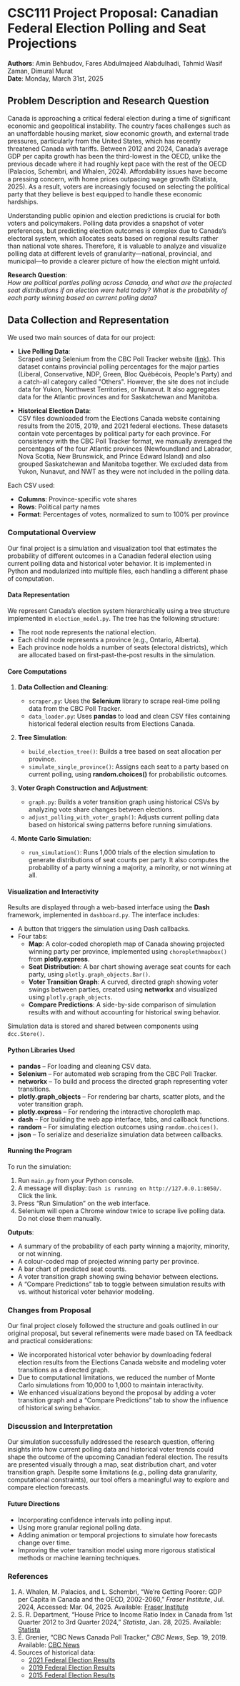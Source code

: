 # CSC111 Project Proposal: Canadian Federal Election Polling and Seat Projections

**Authors**: Amin Behbudov, Fares Abdulmajeed Alabdulhadi, Tahmid Wasif Zaman, Dimural Murat  
**Date**: Monday, March 31st, 2025

## Problem Description and Research Question

Canada is approaching a critical federal election during a time of significant economic and geopolitical instability. The country faces challenges such as an unaffordable housing market, slow economic growth, and external trade pressures, particularly from the United States, which has recently threatened Canada with tariffs. Between 2012 and 2024, Canada’s average GDP per capita growth has been the third-lowest in the OECD, unlike the previous decade where it had roughly kept pace with the rest of the OECD (Palacios, Schembri, and Whalen, 2024). Affordability issues have become a pressing concern, with home prices outpacing wage growth (Statista, 2025). As a result, voters are increasingly focused on selecting the political party that they believe is best equipped to handle these economic hardships.

Understanding public opinion and election predictions is crucial for both voters and policymakers. Polling data provides a snapshot of voter preferences, but predicting election outcomes is complex due to Canada’s electoral system, which allocates seats based on regional results rather than national vote shares. Therefore, it is valuable to analyze and visualize polling data at different levels of granularity—national, provincial, and municipal—to provide a clearer picture of how the election might unfold.

**Research Question**:  
*How are political parties polling across Canada, and what are the projected seat distributions if an election were held today? What is the probability of each party winning based on current polling data?*

## Data Collection and Representation

We used two main sources of data for our project:

- **Live Polling Data**:  
  Scraped using Selenium from the CBC Poll Tracker website ([link](https://newsinteractives.cbc.ca/elections/poll-tracker/canada/)). This dataset contains provincial polling percentages for the major parties (Liberal, Conservative, NDP, Green, Bloc Québécois, People's Party) and a catch-all category called "Others". However, the site does not include data for Yukon, Northwest Territories, or Nunavut. It also aggregates data for the Atlantic provinces and for Saskatchewan and Manitoba.

- **Historical Election Data**:  
  CSV files downloaded from the Elections Canada website containing results from the 2015, 2019, and 2021 federal elections. These datasets contain vote percentages by political party for each province. For consistency with the CBC Poll Tracker format, we manually averaged the percentages of the four Atlantic provinces (Newfoundland and Labrador, Nova Scotia, New Brunswick, and Prince Edward Island) and also grouped Saskatchewan and Manitoba together. We excluded data from Yukon, Nunavut, and NWT as they were not included in the polling data.

Each CSV used:
- **Columns**: Province-specific vote shares
- **Rows**: Political party names
- **Format**: Percentages of votes, normalized to sum to 100% per province

### Computational Overview

Our final project is a simulation and visualization tool that estimates the probability of different outcomes in a Canadian federal election using current polling data and historical voter behavior. It is implemented in Python and modularized into multiple files, each handling a different phase of computation.

#### Data Representation
We represent Canada’s election system hierarchically using a tree structure implemented in `election_model.py`. The tree has the following structure:
- The root node represents the national election.
- Each child node represents a province (e.g., Ontario, Alberta).
- Each province node holds a number of seats (electoral districts), which are allocated based on first-past-the-post results in the simulation.

#### Core Computations

1. **Data Collection and Cleaning**:
   - `scraper.py`: Uses the **Selenium** library to scrape real-time polling data from the CBC Poll Tracker.
   - `data_loader.py`: Uses **pandas** to load and clean CSV files containing historical federal election results from Elections Canada.

2. **Tree Simulation**:
   - `build_election_tree()`: Builds a tree based on seat allocation per province.
   - `simulate_single_province()`: Assigns each seat to a party based on current polling, using **random.choices()** for probabilistic outcomes.

3. **Voter Graph Construction and Adjustment**:
   - `graph.py`: Builds a voter transition graph using historical CSVs by analyzing vote share changes between elections.
   - `adjust_polling_with_voter_graph()`: Adjusts current polling data based on historical swing patterns before running simulations.

4. **Monte Carlo Simulation**:
   - `run_simulation()`: Runs 1,000 trials of the election simulation to generate distributions of seat counts per party. It also computes the probability of a party winning a majority, a minority, or not winning at all.

#### Visualization and Interactivity

Results are displayed through a web-based interface using the **Dash** framework, implemented in `dashboard.py`. The interface includes:
- A button that triggers the simulation using Dash callbacks.
- Four tabs:
  - **Map**: A color-coded choropleth map of Canada showing projected winning party per province, implemented using `choroplethmapbox()` from **plotly.express**.
  - **Seat Distribution**: A bar chart showing average seat counts for each party, using `plotly.graph_objects.Bar()`.
  - **Voter Transition Graph**: A curved, directed graph showing voter swings between parties, created using **networkx** and visualized using `plotly.graph_objects`.
  - **Compare Predictions**: A side-by-side comparison of simulation results with and without accounting for historical swing behavior.

Simulation data is stored and shared between components using `dcc.Store()`.

#### Python Libraries Used
- **pandas** – For loading and cleaning CSV data.
- **Selenium** – For automated web scraping from the CBC Poll Tracker.
- **networkx** – To build and process the directed graph representing voter transitions.
- **plotly.graph_objects** – For rendering bar charts, scatter plots, and the voter transition graph.
- **plotly.express** – For rendering the interactive choropleth map.
- **dash** – For building the web app interface, tabs, and callback functions.
- **random** – For simulating election outcomes using `random.choices()`.
- **json** – To serialize and deserialize simulation data between callbacks.

#### Running the Program

To run the simulation:
1. Run `main.py` from your Python console.
2. A message will display: `Dash is running on http://127.0.0.1:8050/`. Click the link.
3. Press “Run Simulation” on the web interface.
4. Selenium will open a Chrome window twice to scrape live polling data. Do not close them manually.

**Outputs**:
- A summary of the probability of each party winning a majority, minority, or not winning.
- A colour-coded map of projected winning party per province.
- A bar chart of predicted seat counts.
- A voter transition graph showing swing behavior between elections.
- A “Compare Predictions” tab to toggle between simulation results with vs. without historical voter behavior modeling.

### Changes from Proposal

Our final project closely followed the structure and goals outlined in our original proposal, but several refinements were made based on TA feedback and practical considerations:

- We incorporated historical voter behavior by downloading federal election results from the Elections Canada website and modeling voter transitions as a directed graph.
- Due to computational limitations, we reduced the number of Monte Carlo simulations from 10,000 to 1,000 to maintain interactivity.
- We enhanced visualizations beyond the proposal by adding a voter transition graph and a “Compare Predictions” tab to show the influence of historical swing behavior.

### Discussion and Interpretation

Our simulation successfully addressed the research question, offering insights into how current polling data and historical voter trends could shape the outcome of the upcoming Canadian federal election. The results are presented visually through a map, seat distribution chart, and voter transition graph. Despite some limitations (e.g., polling data granularity, computational constraints), our tool offers a meaningful way to explore and compare election forecasts.

#### Future Directions
- Incorporating confidence intervals into polling input.
- Using more granular regional polling data.
- Adding animation or temporal projections to simulate how forecasts change over time.
- Improving the voter transition model using more rigorous statistical methods or machine learning techniques.

### References

1. A. Whalen, M. Palacios, and L. Schembri, “We’re Getting Poorer: GDP per Capita in Canada and the OECD, 2002-2060,” *Fraser Institute*, Jul. 2024, Accessed: Mar. 04, 2025. Available: [Fraser Institute](https://www.fraserinstitute.org/studies/were-getting-poorer-gdp-per-capita-in-canada-and-oecd-2002-2060)
2. S. R. Department, “House Price to Income Ratio Index in Canada from 1st Quarter 2012 to 3rd Quarter 2024,” *Statista*, Jan. 28, 2025. Available: [Statista](https://www.statista.com/statistics/591782/house-price-to-income-ratio-canada/)
3. É. Grenier, “CBC News Canada Poll Tracker,” *CBC News*, Sep. 19, 2019. Available: [CBC News](https://newsinteractives.cbc.ca/elections/poll-tracker/canada/)
4. Sources of historical data:
   - [2021 Federal Election Results](https://www.elections.ca/res/rep/off/ovr2021app/53/data_donnees/table_tableau09.csv)
   - [2019 Federal Election Results](https://www.elections.ca/res/rep/off/ovr2019app/51/data_donnees/table_tableau09.csv)
   - [2015 Federal Election Results](https://www.elections.ca/res/rep/off/ovr2015app/41/data_donnees/table_tableau09.csv)
